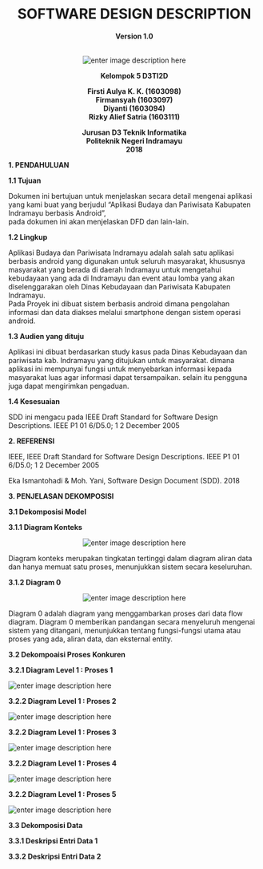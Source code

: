 ﻿<h1 align="center" id="software-requirements-specification">SOFTWARE DESIGN DESCRIPTION</h1>  
<p align="center"><strong>Version 1.0<br>  </strong><br>  
</p><p align="center">  
<img src="https://lh3.googleusercontent.com/qEHYPVzo0kjd8ikhrCIF4cI_PhR8pmK5vDU14oEp9OPyVT-eA54cVp8C9iyJ8rKDfH8OR1dnT1zv=s300" alt="enter image description here" title="logo">  
</p><p align="center"><strong>Kelompok 5 D3TI2D</strong></p>  
<p align="center"><strong>Firsti Aulya K. K. (1603098)<br>  
Firmansyah (1603097) <br>  
Diyanti (1603094)<br>  
Rizky Alief Satria (1603111)</strong><br>  
</p>  
<p align="center"><strong>Jurusan D3 Teknik Informatika<br>
Politeknik Negeri Indramayu<br>
2018</strong></p> 


<P><strong>1. PENDAHULUAN</strong></P>
<P><strong>1.1 Tujuan</strong></P>
<p>Dokumen ini bertujuan untuk menjelaskan secara detail mengenai aplikasi yang kami buat yang berjudul “Aplikasi Budaya dan Pariwisata Kabupaten Indramayu berbasis Android”,<br>  
pada dokumen ini akan menjelaskan DFD dan lain-lain.</p>  


<p><strong>1.2 Lingkup</strong></p>
<p>Aplikasi Budaya dan Pariwisata Indramayu adalah salah satu aplikasi berbasis android yang digunakan untuk seluruh masyarakat, khususnya masyarakat yang berada di daerah Indramayu untuk mengetahui kebudayaan yang ada di Indramayu dan event atau lomba yang akan diselenggarakan oleh Dinas Kebudayaan dan Pariwisata Kabupaten Indramayu.<br>  
Pada Proyek ini dibuat sistem berbasis android dimana pengolahan informasi dan data diakses melalui smartphone dengan sistem operasi android.</p>  

<p><strong>1.3 Audien yang dituju</strong></p>
<p>Aplikasi ini dibuat berdasarkan study kasus pada Dinas Kebudayaan dan pariwisata 
kab. Indramayu yang ditujukan untuk masyarakat. dimana aplikasi ini mempunyai fungsi 
untuk menyebarkan informasi kepada masyarakat luas agar informasi dapat tersampaikan.
selain itu pengguna juga dapat mengirimkan pengaduan.</p>

<p><strong>1.4 Kesesuaian</strong></p>
<p>SDD ini mengacu pada IEEE Draft Standard for Software Design Descriptions. IEEE P1 01 6/D5.0; 1 2 December 2005</p>


<p><strong>2. REFERENSI</strong></p>

<p>IEEE, IEEE Draft Standard for Software Design Descriptions. IEEE P1 01 6/D5.0; 1 2 December 2005</p>

<p>Eka Ismantohadi & Moh. Yani, Software Design Document (SDD). 2018</p>  

<p><strong>3. PENJELASAN DEKOMPOSISI</strong></p>
<p><strong>3.1 Dekomposisi Model</strong></p>
<p><strong>3.1.1 Diagram Konteks</strong></p>

 </p><p align="center">  
<img src="https://lh3.googleusercontent.com/-L6CJeZHFHZQ/WqTi-IVUFZI/AAAAAAAAAKc/j44KbgZwpywg3PX7kgJXQlybxX4hodvXQCL0BGAs/w530-d-h288-n/diagram%2Bkonteks.png=s300" alt="enter image description here" title="diagram konteks">  
</p><p align="center">

Diagram konteks merupakan tingkatan tertinggi dalam diagram aliran data dan hanya memuat satu proses, menunjukkan sistem secara keseluruhan. 


<p><strong>3.1.2 Diagram 0</strong></p>

 </p><p align="center">  
<img src="https://lh3.googleusercontent.com/-uJQdK9TG0Xk/WqTkVDn1R0I/AAAAAAAAALI/VaB0lUHIxukYPXhI8QwXtxMW_az3pFWMwCJoC/w530-h292-n/DFD%2Blevel%2B0.png=s300" alt="enter image description here" title="diagram 0">  
</p><p align="center">

Diagram 0 adalah diagram yang menggambarkan proses dari data flow diagram. Diagram 0 memberikan pandangan secara menyeluruh mengenai sistem yang ditangani, menunjukkan tentang fungsi-fungsi utama atau proses yang ada, aliran data, dan eksternal entity.

<p><strong>3.2 Dekompoaisi Proses Konkuren</strong></p>
<p><strong>3.2.1 Diagram Level 1 : Proses 1</strong></p>

<img src="https://lh3.googleusercontent.com/-jX7pTjEGTEQ/WqTllEI1HdI/AAAAAAAAALk/5J0pTSAvwPMeKa7Ph6vikJg4yqVeBYjsgCJoC/w530-h411-n/DFD%2Blevel%2B1.png=s300" alt="enter image description here" title="diagram level 1 : proses 1">  
</p><p align="center">

<p><strong>3.2.2 Diagram Level 1 : Proses 2</strong></p>

<img src="https://lh3.googleusercontent.com/-1zlSSVSXvqo/WqTmR7-hZxI/AAAAAAAAAMc/OVyx7lwIKJws0yAWZS8kYDlyacGN-3sSgCL0BGAs/w530-d-h379-n/DFD%2Blevel%2B2.png=s300" alt="enter image description here" title="diagram level 1 : proses 2">  
</p><p align="center">

<p><strong>3.2.2 Diagram Level 1 : Proses 3</strong></p>

<img src="https://lh3.googleusercontent.com/-6nHSyQrtoMA/WqTmGfmbaHI/AAAAAAAAAL8/Z35gIr2jFtUbtZ_P_EX4Xv3fzeTXFJ3FACL0BGAs/w530-d-h380-n/DFD%2Blevel%2B3.png.png=s300" alt="enter image description here" title="diagram level 1 : proses 3">  
</p><p align="center">

<p><strong>3.2.2 Diagram Level 1 : Proses 4</strong></p>

<img src="https://lh3.googleusercontent.com/-WWTNI6O3UaQ/WqTmMuVPvdI/AAAAAAAAAMM/1yCrun850wY6mjPBRodXWN9XGfBNJod3wCL0BGAs/w530-d-h381-n/DFD%2Blevel%2B4.pngpng=s300" alt="enter image description here" title="diagram level 1 : proses 4">  
</p><p align="center">

<p><strong>3.2.2 Diagram Level 1 : Proses 5</strong></p>

<img src="https://lh3.googleusercontent.com/-hpxFAPf263M/WqTmYgxitXI/AAAAAAAAAMs/WnmpDJF8k8c5aR173xKDyuRj9oNjUEedACL0BGAs/w530-d-h378-n/DFD%2Blevel%2B5.png=s300" alt="enter image description here" title="diagram level 1 : proses 5">  
</p><p align="center">

<p><strong>3.3 Dekomposisi Data</strong></p>
<p><strong>3.3.1 Deskripsi Entri Data 1</strong></p>
<p><strong>3.3.2 Deskripsi Entri Data 2</strong></p>
